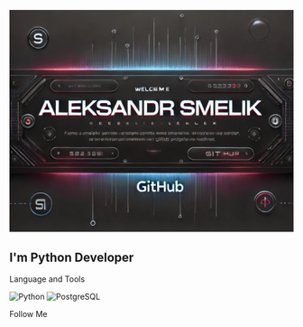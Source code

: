 ![Header](https://github.com/hagp55/hagp55/blob/main/assets/background.jpg)

## I'm Python Developer

Language and Tools

![Python](https://img.shields.io/badge/-Python-090909?style=for-the-badge&logo=python&logoColor=47C5FB)
![PostgreSQL](https://img.shields.io/badge/-PostgreSQL-090909?style=for-the-badge&logo=PostgreSQL&logoColor=47C5FB)

Follow Me
